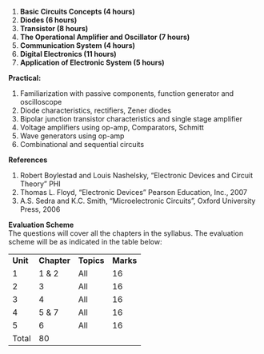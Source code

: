 1. **Basic Circuits Concepts (4 hours)**
2. **Diodes (6 hours)**
3. **Transistor (8 hours)**
4. **The Operational Amplifier and Oscillator (7 hours)**
5. **Communication System (4 hours)**
6. **Digital Electronics (11 hours)**
7. **Application of Electronic System (5 hours)**

**Practical:**

1. Familiarization with passive components, function generator and oscilloscope
2. Diode characteristics, rectifiers, Zener diodes
3. Bipolar junction transistor characteristics and single stage amplifier
4. Voltage amplifiers using op-amp, Comparators, Schmitt
5. Wave generators using op-amp
6. Combinational and sequential circuits

**References**

1. Robert Boylestad and Louis Nashelsky, “Electronic Devices and Circuit Theory” PHI
2. Thomas L. Floyd, “Electronic Devices” Pearson Education, Inc., 2007
3. A.S. Sedra and K.C. Smith, “Microelectronic Circuits”, Oxford University Press, 2006

**Evaluation Scheme**  
The questions will cover all the chapters in the syllabus. The evaluation scheme will be as indicated in the table below:

|          |             |            |           |
| -------- | ----------- | ---------- | --------- |
| **Unit** | **Chapter** | **Topics** | **Marks** |
| 1        | 1 & 2       | All        | 16        |
| 2        | 3           | All        | 16        |
| 3        | 4           | All        | 16        |
| 4        | 5 & 7       | All        | 16        |
| 5        | 6           | All        | 16        |
| Total    | 80          |

